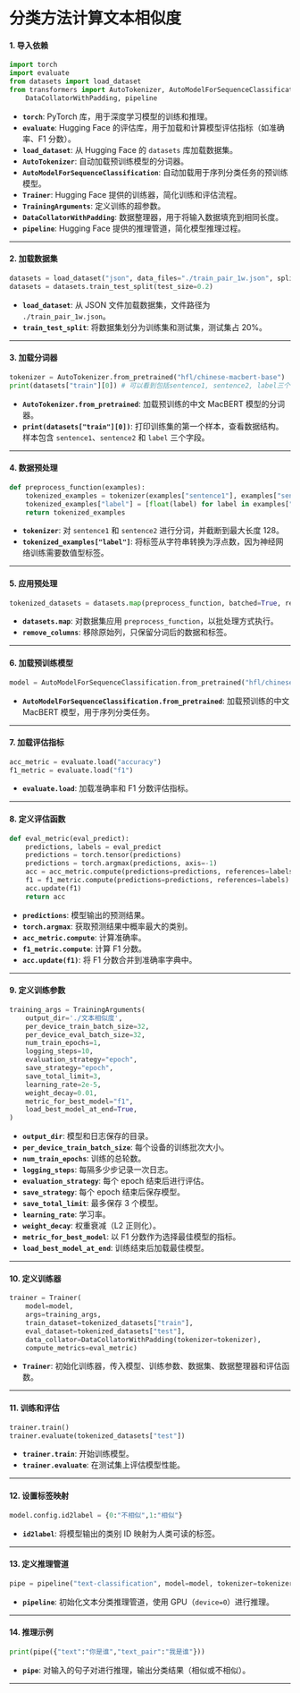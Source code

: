 # 分类方法计算文本相似度

#### **1. 导入依赖**

```python
import torch
import evaluate
from datasets import load_dataset
from transformers import AutoTokenizer, AutoModelForSequenceClassification, Trainer, TrainingArguments, \
    DataCollatorWithPadding, pipeline
```

- **`torch`**: PyTorch 库，用于深度学习模型的训练和推理。
- **`evaluate`**: Hugging Face 的评估库，用于加载和计算模型评估指标（如准确率、F1 分数）。
- **`load_dataset`**: 从 Hugging Face 的 `datasets` 库加载数据集。
- **`AutoTokenizer`**: 自动加载预训练模型的分词器。
- **`AutoModelForSequenceClassification`**: 自动加载用于序列分类任务的预训练模型。
- **`Trainer`**: Hugging Face 提供的训练器，简化训练和评估流程。
- **`TrainingArguments`**: 定义训练的超参数。
- **`DataCollatorWithPadding`**: 数据整理器，用于将输入数据填充到相同长度。
- **`pipeline`**: Hugging Face 提供的推理管道，简化模型推理过程。

------

#### **2. 加载数据集**

```python
datasets = load_dataset("json", data_files="./train_pair_1w.json", split="train")
datasets = datasets.train_test_split(test_size=0.2)
```

- **`load_dataset`**: 从 JSON 文件加载数据集，文件路径为 `./train_pair_1w.json`。
- **`train_test_split`**: 将数据集划分为训练集和测试集，测试集占 20%。

------

#### **3. 加载分词器**

```python
tokenizer = AutoTokenizer.from_pretrained("hfl/chinese-macbert-base")
print(datasets["train"][0]) # 可以看到包括sentence1, sentence2, label三个字符串字段
```

- **`AutoTokenizer.from_pretrained`**: 加载预训练的中文 MacBERT 模型的分词器。
- **`print(datasets["train"][0])`**: 打印训练集的第一个样本，查看数据结构。样本包含 `sentence1`、`sentence2` 和 `label` 三个字段。

------

#### **4. 数据预处理**

```python
def preprocess_function(examples):
    tokenized_examples = tokenizer(examples["sentence1"], examples["sentence2"], truncation=True, max_length=128)
    tokenized_examples["label"] = [float(label) for label in examples["label"]]
    return tokenized_examples
```

- **`tokenizer`**: 对 `sentence1` 和 `sentence2` 进行分词，并截断到最大长度 128。
- **`tokenized_examples["label"]`**: 将标签从字符串转换为浮点数，因为神经网络训练需要数值型标签。

------

#### **5. 应用预处理**

```python
tokenized_datasets = datasets.map(preprocess_function, batched=True, remove_columns=datasets["train"].column_names)
```

- **`datasets.map`**: 对数据集应用 `preprocess_function`，以批处理方式执行。
- **`remove_columns`**: 移除原始列，只保留分词后的数据和标签。

------

#### **6. 加载预训练模型**

```python
model = AutoModelForSequenceClassification.from_pretrained("hfl/chinese-macbert-base")
```

- **`AutoModelForSequenceClassification.from_pretrained`**: 加载预训练的中文 MacBERT 模型，用于序列分类任务。

------

#### **7. 加载评估指标**

```python
acc_metric = evaluate.load("accuracy")
f1_metric = evaluate.load("f1")
```

- **`evaluate.load`**: 加载准确率和 F1 分数评估指标。

------

#### **8. 定义评估函数**

```python
def eval_metric(eval_predict):
    predictions, labels = eval_predict
    predictions = torch.tensor(predictions)
    predictions = torch.argmax(predictions, axis=-1)
    acc = acc_metric.compute(predictions=predictions, references=labels)
    f1 = f1_metric.compute(predictions=predictions, references=labels)
    acc.update(f1)
    return acc
```

- **`predictions`**: 模型输出的预测结果。
- **`torch.argmax`**: 获取预测结果中概率最大的类别。
- **`acc_metric.compute`**: 计算准确率。
- **`f1_metric.compute`**: 计算 F1 分数。
- **`acc.update(f1)`**: 将 F1 分数合并到准确率字典中。

------

#### **9. 定义训练参数**

```python
training_args = TrainingArguments(
    output_dir='./文本相似度',
    per_device_train_batch_size=32,
    per_device_eval_batch_size=32,
    num_train_epochs=1,
    logging_steps=10,
    evaluation_strategy="epoch",
    save_strategy="epoch",
    save_total_limit=3,
    learning_rate=2e-5,
    weight_decay=0.01,
    metric_for_best_model="f1",
    load_best_model_at_end=True,
)
```

- **`output_dir`**: 模型和日志保存的目录。
- **`per_device_train_batch_size`**: 每个设备的训练批次大小。
- **`num_train_epochs`**: 训练的总轮数。
- **`logging_steps`**: 每隔多少步记录一次日志。
- **`evaluation_strategy`**: 每个 epoch 结束后进行评估。
- **`save_strategy`**: 每个 epoch 结束后保存模型。
- **`save_total_limit`**: 最多保存 3 个模型。
- **`learning_rate`**: 学习率。
- **`weight_decay`**: 权重衰减（L2 正则化）。
- **`metric_for_best_model`**: 以 F1 分数作为选择最佳模型的指标。
- **`load_best_model_at_end`**: 训练结束后加载最佳模型。

------

#### **10. 定义训练器**

```python
trainer = Trainer(
    model=model,
    args=training_args,
    train_dataset=tokenized_datasets["train"],
    eval_dataset=tokenized_datasets["test"],
    data_collator=DataCollatorWithPadding(tokenizer=tokenizer),
    compute_metrics=eval_metric)
```

- **`Trainer`**: 初始化训练器，传入模型、训练参数、数据集、数据整理器和评估函数。

------

#### **11. 训练和评估**

```python
trainer.train()
trainer.evaluate(tokenized_datasets["test"])
```

- **`trainer.train`**: 开始训练模型。
- **`trainer.evaluate`**: 在测试集上评估模型性能。

------

#### **12. 设置标签映射**

```python
model.config.id2label = {0:"不相似",1:"相似"}
```

- **`id2label`**: 将模型输出的类别 ID 映射为人类可读的标签。

------

#### **13. 定义推理管道**

```python
pipe = pipeline("text-classification", model=model, tokenizer=tokenizer, device=0)
```

- **`pipeline`**: 初始化文本分类推理管道，使用 GPU（`device=0`）进行推理。

------

#### **14. 推理示例**

```python
print(pipe({"text":"你是谁","text_pair":"我是谁"}))
```

- **`pipe`**: 对输入的句子对进行推理，输出分类结果（相似或不相似）。

------

